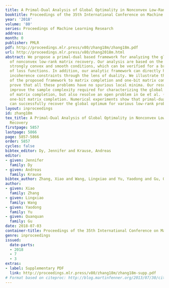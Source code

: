 ```yaml
---
title: A Primal-Dual Analysis of Global Optimality in Nonconvex Low-Rank Matrix Recovery
booktitle: Proceedings of the 35th International Conference on Machine Learning
year: '2018'
volume: '80'
series: Proceedings of Machine Learning Research
address: 
month: 0
publisher: PMLR
pdf: http://proceedings.mlr.press/v80/zhang18m/zhang18m.pdf
url: http://proceedings.mlr.press/v80/zhang2018m.html
abstract: We propose a primal-dual based framework for analyzing the global optimality
  of nonconvex low-rank matrix recovery. Our analysis are based on the restricted
  strongly convex and smooth conditions, which can be verified for a broad family
  of loss functions. In addition, our analytic framework can directly handle the widely-used
  incoherence constraints through the lens of duality. We illustrate the applicability
  of the proposed framework to matrix completion and one-bit matrix completion, and
  prove that all these problems have no spurious local minima. Our results not only
  improve the sample complexity required for characterizing the global optimality
  of matrix completion, but also resolve an open problem in Ge et al. (2017) regarding
  one-bit matrix completion. Numerical experiments show that primal-dual based algorithm
  can successfully recover the global optimum for various low-rank problems.
layout: inproceedings
id: zhang18m
tex_title: A Primal-Dual Analysis of Global Optimality in Nonconvex Low-Rank Matrix
  Recovery
firstpage: 5857
lastpage: 5866
page: 5857-5866
order: 5857
cycles: false
bibtex_editor: Dy, Jennifer and Krause, Andreas
editor:
- given: Jennifer
  family: Dy
- given: Andreas
  family: Krause
bibtex_author: Zhang, Xiao and Wang, Lingxiao and Yu, Yaodong and Gu, Quanquan
author:
- given: Xiao
  family: Zhang
- given: Lingxiao
  family: Wang
- given: Yaodong
  family: Yu
- given: Quanquan
  family: Gu
date: 2018-07-03
container-title: Proceedings of the 35th International Conference on Machine Learning
genre: inproceedings
issued:
  date-parts:
  - 2018
  - 7
  - 3
extras:
- label: Supplementary PDF
  link: http://proceedings.mlr.press/v80/zhang18m/zhang18m-supp.pdf
# Format based on citeproc: http://blog.martinfenner.org/2013/07/30/citeproc-yaml-for-bibliographies/
---
```

